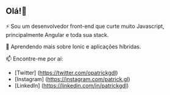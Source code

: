 ## Olá!👋

⚡ Sou um desenvolvedor front-end que curte muito Javascript, principalmente Angular e toda sua stack.

🌱 Aprendendo mais sobre Ionic e aplicações híbridas.

📫 Encontre-me por aí:

  - [Twitter] (https://twitter.com/opatrickgdl)
  - [Instagram] (https://instagram.com/patrick.gl)
  - [LinkedIn] (https://linkedin.com/in/patrickgdl)

